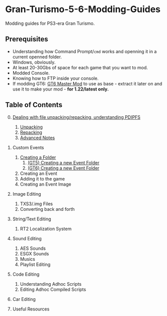 # Gran-Turismo-5-6-Modding-Guides
Modding guides for PS3-era Gran Turismo.

## Prerequisites
* Understanding how Command Prompt/`cmd` works and openning it in a current openned folder.
* Windows, obviously.
* At least 20-30Gbs of space for each game that you want to mod.
* Modded Console.
* Knowing how to FTP inside your console.
* If modding GT6: [GT6 Master Mod](http://www.mediafire.com/file/wvk90is9akl6654/GT6_1.22_Master_Mod_1.0.1_Universal.zip/file) to use as base - extract it later on and use it to make your mod - **for 1.22/latest only.**

## Table of Contents
0. [Dealing with file unpacking/repacking, understanding PDIPFS](https://github.com/Nenkai/Gran-Turismo-5-6-Modding-Guides/blob/main/0.%20Understanding%20PDIPFS/Understanding_PDIPFS.md)
	1. [Unpacking](https://github.com/Nenkai/Gran-Turismo-5-6-Modding-Guides/blob/main/0.%20Understanding%20PDIPFS/Understanding_PDIPFS.md#unpacking)
	2. [Repacking](https://github.com/Nenkai/Gran-Turismo-5-6-Modding-Guides/blob/main/0.%20Understanding%20PDIPFS/Understanding_PDIPFS.md#packing)
	3. [Advanced Notes](https://github.com/Nenkai/Gran-Turismo-5-6-Modding-Guides/blob/main/0.%20Understanding%20PDIPFS/Understanding_PDIPFS.md#technical-details-about-pdipfs-advanced)

1. Custom Events
	1. [Creating a Folder](https://github.com/Nenkai/Gran-Turismo-5-6-Modding-Guides/blob/main/1.%20Events/Creating_Folders.md)
		1. [(GT5) Creating a new Event Folder](https://github.com/Nenkai/Gran-Turismo-5-6-Modding-Guides/blob/main/1.%20Events/Creating_Folders.md#gt5-creating-a-new-event-folder)
		2. [(GT6) Creating a new Event Folder](https://github.com/Nenkai/Gran-Turismo-5-6-Modding-Guides/blob/main/1.%20Events/Creating_Folders.md#gt6-creating-a-new-event-folder)
	2. Creating an Event
	3. Adding it to the game
	4. Creating an Event Image

2. Image Editing
	1. TXS3/.img Files
	2. Converting back and forth
	
3. String/Text Editing
	1. RT2 Localization System

4. Sound Editing
	1. AES Sounds
	2. ESGX Sounds
	2. Musics
	3. Playlist Editing

5. Code Editing
	1. Understanding Adhoc Scripts
	2. Editing Adhoc Compiled Scripts

6. Car Editing
	
7. Useful Resources
